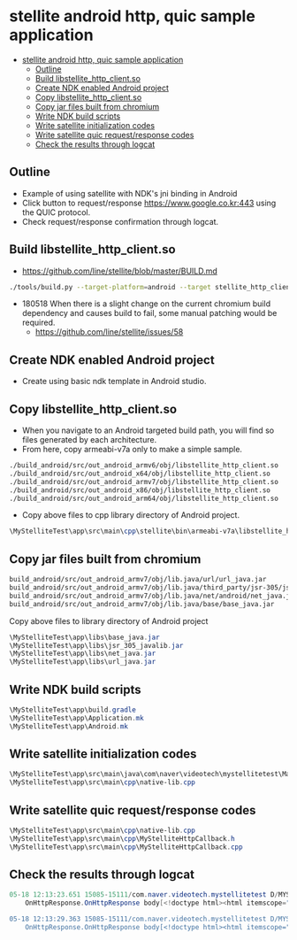 # stellite android http, quic sample application

<!-- TOC -->

- [stellite android http, quic sample application](#stellite-android-http-quic-sample-application)
    - [Outline](#Outline)
    - [Build libstellite_http_client.so](#libstellite_http_clientso-를-빌드)
    - [Create NDK enabled Android project](#ndk-사용설정된-android-project-생성)
    - [Copy libstellite_http_client.so](#libstellite_http_clientso-를-복사)
    - [Copy jar files built from chromium](#chromium-에서-빌드된-jar-파일들-복사)
    - [Write NDK build scripts](#ndk-빌드스크립트-작성)
    - [Write satellite initialization codes](#stellite-초기화-코드-작성)
    - [Write satellite quic request/response codes](#stetlite-quic-요청응답-코드-작성)
    - [Check the results through logcat](#logcat으로-결과확인)

<!-- /TOC -->

## Outline
- Example of using satellite with NDK's jni binding in Android
- Click button to request/response https://www.google.co.kr:443 using the QUIC protocol.
- Check request/response confirmation through logcat.

## Build libstellite_http_client.so
- https://github.com/line/stellite/blob/master/BUILD.md

```bash
./tools/build.py --target-platform=android --target stellite_http_client --target-type shared_library build
```

- 180518 When there is a slight change on the current chromium build dependency and causes build to fail, some manual patching would be required.
    - https://github.com/line/stellite/issues/58


## Create NDK enabled Android project
- Create using basic ndk template in Android studio.

## Copy libstellite_http_client.so
- When you navigate to an Android targeted build path, you will find so files generated by each architecture.
- From here, copy armeabi-v7a only to make a simple sample. 

```bash
./build_android/src/out_android_armv6/obj/libstellite_http_client.so
./build_android/src/out_android_x64/obj/libstellite_http_client.so
./build_android/src/out_android_armv7/obj/libstellite_http_client.so
./build_android/src/out_android_x86/obj/libstellite_http_client.so
./build_android/src/out_android_arm64/obj/libstellite_http_client.so
```

- Copy above files to cpp library directory of Android project.

```powershell
\MyStelliteTest\app\src\main\cpp\stellite\bin\armeabi-v7a\libstellite_http_client.so
```

## Copy jar files built from chromium

```bash
build_android/src/out_android_armv7/obj/lib.java/url/url_java.jar
build_android/src/out_android_armv7/obj/lib.java/third_party/jsr-305/jsr_305_javalib.jar
build_android/src/out_android_armv7/obj/lib.java/net/android/net_java.jar
build_android/src/out_android_armv7/obj/lib.java/base/base_java.jar
```

Copy above files to library directory of Android project

```powershell
\MyStelliteTest\app\libs\base_java.jar
\MyStelliteTest\app\libs\jsr_305_javalib.jar
\MyStelliteTest\app\libs\net_java.jar
\MyStelliteTest\app\libs\url_java.jar
```

## Write NDK build scripts

```powershell
\MyStelliteTest\app\build.gradle
\MyStelliteTest\app\Application.mk
\MyStelliteTest\app\Android.mk
```

## Write satellite initialization codes

```powershell
\MyStelliteTest\app\src\main\java\com\naver\videotech\mystellitetest\MainActivity.java
\MyStelliteTest\app\src\main\cpp\native-lib.cpp
```

## Write satellite quic request/response codes

```powershell
\MyStelliteTest\app\src\main\cpp\native-lib.cpp
\MyStelliteTest\app\src\main\cpp\MyStelliteHttpCallback.h
\MyStelliteTest\app\src\main\cpp\MyStelliteHttpCallback.cpp
```


## Check the results through logcat

```powershell
05-18 12:13:23.651 15085-15111/com.naver.videotech.mystellitetest D/MYSTELLITETEST: OnHttpResponse.OnHttpResponse request_id[1] body_len[45690] connection_info_desc[quic/1+spdy/3] connection_info[5]
    OnHttpResponse.OnHttpResponse body[<!doctype html><html itemscope="" itemtype="http://schema.org/WebPage" lang="ko"><head><meta content="text/html; charset=UTF-8" http-equiv="Content-Type"><meta content="/images/branding/googleg/1x/googleg_standard_color_128dp.png" itemprop="image"><title>Google</title><script nonce="MKu1ZruEXteRHzSTE/12Xw==">(function(){window.google={kEI:'z0T-WpS2F4S10gT_kJr4BA',kEXPI:'0,1353747,57,472,639,258,588,1018,440,184,1218,76,617,12,15,68,204,12,2340437,278,149,32,329294,1294,12383,2349,2506,32691,2075,13173,867,1580,7,1369,7,3729,5471,11344,2985,2192,368,549,466,198,2102,113,729,1472,3191,726,5,336,1375,130,130,3742,1088,2,14,261,444,131,1119,2,579,663,64,311,592,294,867,367,126,624,355,257,284,14,90,789,1412,850,154,730,1188,429,479,38,7,151,1098,8,537,311,526,196,722,45,6,189,1043,485,79,457,216,62,2,345,122,373,503,912,199,336,27,8,428,351,331,526,18,375,154,37,140,827,155,106,438,612,140,35,28,83,27,18,64,87,108,668,54,15,1,164,69,161,5,243,2,116,30,301,33,56,535,617,371,31,4

05-18 12:13:29.363 15085-15111/com.naver.videotech.mystellitetest D/MYSTELLITETEST: OnHttpResponse.OnHttpResponse request_id[2] body_len[45690] connection_info_desc[quic/1+spdy/3] connection_info[5]
    OnHttpResponse.OnHttpResponse body[<!doctype html><html itemscope="" itemtype="http://schema.org/WebPage" lang="ko"><head><meta content="text/html; charset=UTF-8" http-equiv="Content-Type"><meta content="/images/branding/googleg/1x/googleg_standard_color_128dp.png" itemprop="image"><title>Google</title><script nonce="b0QHCXPuVtSQNQ/2fLv82g==">(function(){window.google={kEI:'1UT-Wv3xB4Op0gTi2IfYBA',kEXPI:'0,1353747,57,472,639,258,588,1018,440,184,1218,76,617,12,15,68,204,12,2340437,278,149,32,329294,1294,12383,2349,2506,32691,2075,13173,867,1580,7,1369,7,3729,5471,11344,2985,2192,368,549,466,198,2102,113,729,1472,3191,726,5,336,1375,130,130,3742,1088,2,14,261,444,131,1119,2,579,663,64,311,592,294,867,367,126,624,355,257,284,14,90,789,1412,850,154,730,1188,429,479,38,7,151,1098,8,537,311,526,196,722,45,6,189,1043,485,79,457,216,62,2,345,122,373,503,912,199,336,27,8,428,351,331,526,18,375,154,37,140,827,155,106,438,612,140,35,28,83,27,18,64,87,108,668,54,15,1,164,69,161,5,243,2,116,30,301,33,56,535,617,371,31,4
```
